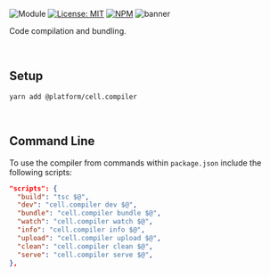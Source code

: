 ![Module](https://img.shields.io/badge/%40platform-cell.compiler-%23EA4E7E.svg)
[![License: MIT](https://img.shields.io/badge/license-MIT-blue.svg)](https://opensource.org/licenses/MIT)
[![NPM](https://img.shields.io/npm/v/@platform/cell.compiler.svg?colorB=blue&style=flat)](https://www.npmjs.com/package/@platform/cell.compiler)
![banner](https://user-images.githubusercontent.com/185555/95702738-a6a88380-0ca9-11eb-948c-c17317e4d7cd.png)

Code compilation and bundling.

<p>&nbsp;</p>

## Setup

    yarn add @platform/cell.compiler

<p>&nbsp;</p>

## Command Line

To use the compiler from commands within `package.json` include the following scripts:

```json
"scripts": {
  "build": "tsc $@",
  "dev": "cell.compiler dev $@",
  "bundle": "cell.compiler bundle $@",
  "watch": "cell.compiler watch $@",
  "info": "cell.compiler info $@",
  "upload": "cell.compiler upload $@",
  "clean": "cell.compiler clean $@",
  "serve": "cell.compiler serve $@",
},
```

<p>&nbsp;</p>
<p>&nbsp;</p>
